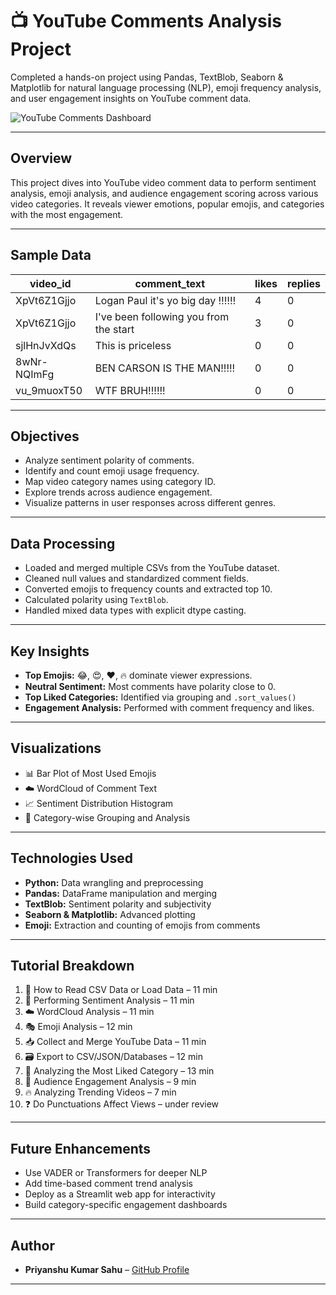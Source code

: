 # 📺 YouTube Comments Analysis Project

Completed a hands-on project using Pandas, TextBlob, Seaborn & Matplotlib for natural language processing (NLP), emoji frequency analysis, and user engagement insights on YouTube comment data.  

![YouTube Comments Dashboard](https://raw.githubusercontent.com/your-username/your-repo/main/your-image-name.png)

---

## **Overview**  
This project dives into YouTube video comment data to perform sentiment analysis, emoji analysis, and audience engagement scoring across various video categories. It reveals viewer emotions, popular emojis, and categories with the most engagement.

---

## **Sample Data**

| video_id       | comment_text                          | likes | replies |
|----------------|---------------------------------------|-------|---------|
| XpVt6Z1Gjjo    | Logan Paul it's yo big day ‼️‼️‼️     | 4     | 0       |
| XpVt6Z1Gjjo    | I've been following you from the start| 3     | 0       |
| sjlHnJvXdQs    | This is priceless                     | 0     | 0       |
| 8wNr-NQImFg    | BEN CARSON IS THE MAN!!!!!            | 0     | 0       |
| vu_9muoxT50    | WTF BRUH!!!!!!                        | 0     | 0       |

---

## **Objectives**  
- Analyze sentiment polarity of comments.  
- Identify and count emoji usage frequency.  
- Map video category names using category ID.  
- Explore trends across audience engagement.  
- Visualize patterns in user responses across different genres.

---

## **Data Processing**  
- Loaded and merged multiple CSVs from the YouTube dataset.  
- Cleaned null values and standardized comment fields.  
- Converted emojis to frequency counts and extracted top 10.  
- Calculated polarity using `TextBlob`.  
- Handled mixed data types with explicit dtype casting.  

---

## **Key Insights**  
- **Top Emojis:** 😂, 😍, ❤, 🔥 dominate viewer expressions.  
- **Neutral Sentiment:** Most comments have polarity close to 0.  
- **Top Liked Categories:** Identified via grouping and `.sort_values()`  
- **Engagement Analysis:** Performed with comment frequency and likes.  

---

## **Visualizations**  
- 📊 Bar Plot of Most Used Emojis  
- ☁️ WordCloud of Comment Text  
- 📈 Sentiment Distribution Histogram  
- 📂 Category-wise Grouping and Analysis  

---

## **Technologies Used**  
- **Python:** Data wrangling and preprocessing  
- **Pandas:** DataFrame manipulation and merging  
- **TextBlob:** Sentiment polarity and subjectivity  
- **Seaborn & Matplotlib:** Advanced plotting  
- **Emoji:** Extraction and counting of emojis from comments  

---

## **Tutorial Breakdown**

1. 📂 How to Read CSV Data or Load Data – 11 min  
2. 🧠 Performing Sentiment Analysis – 11 min  
3. ☁️ WordCloud Analysis – 11 min  
4. 🎭 Emoji Analysis – 12 min  
5. 📥 Collect and Merge YouTube Data – 11 min  
6. 🗃️ Export to CSV/JSON/Databases – 12 min  
7. 💖 Analyzing the Most Liked Category – 13 min  
8. 🔄 Audience Engagement Analysis – 9 min  
9. 🔥 Analyzing Trending Videos – 7 min  
10. ❓ Do Punctuations Affect Views – under review  

---

## **Future Enhancements**  
- Use VADER or Transformers for deeper NLP  
- Add time-based comment trend analysis  
- Deploy as a Streamlit web app for interactivity  
- Build category-specific engagement dashboards  

---

## **Author**  
- **Priyanshu Kumar Sahu** – [GitHub Profile](https://github.com/kumarsahup07)

---
